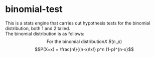 # binomial-test

This is a stats engine that carries out hypothesis tests for the binomial distribution, both 1 and 2 tailed.
<br />
The binomial distribution is as follows:
<br />
$$\text{For the binomial distribution} X~B(n,p)$$
$$P(X=x) = \frac{n!}{(n-x)!x!} p^n (1-p)^{n-x}$$
